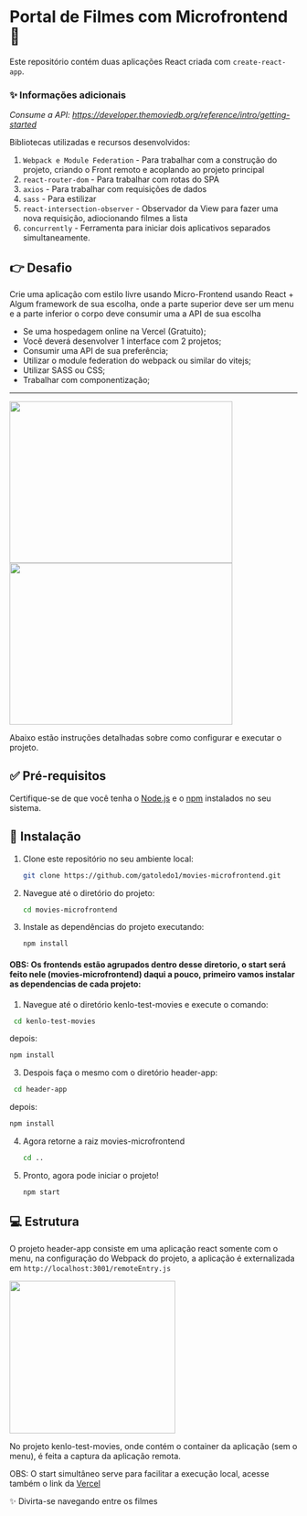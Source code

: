
# Portal de Filmes com Microfrontend 🚀

Este repositório contém duas aplicações React criada com `create-react-app`. 

### ✨ Informações adicionais

*Consume a API: https://developer.themoviedb.org/reference/intro/getting-started*

Bibliotecas utilizadas e recursos desenvolvidos:

1. `Webpack e Module Federation` - Para trabalhar com a construção do projeto, criando o Front remoto e acoplando ao projeto principal
2. `react-router-dom` - Para trabalhar com rotas do SPA
3. `axios` - Para trabalhar com requisições de dados
4. `sass` - Para estilizar
5. `react-intersection-observer` - Observador da View para fazer uma nova requisição, adiocionando filmes a lista
6. `concurrently` - Ferramenta para iniciar dois aplicativos separados simultaneamente.
   

## 👉 Desafio

Crie uma aplicação com estilo livre usando Micro-Frontend usando React + Algum framework de sua escolha, onde a parte superior deve ser um menu e a parte inferior o corpo deve consumir uma a API de sua escolha
- Se uma hospedagem online na Vercel (Gratuito);
- Você deverá desenvolver 1 interface com 2 projetos;
- Consumir uma API de sua preferência;
- Utilizar o module federation do webpack ou similar do vitejs;
- Utilizar SASS ou CSS;
- Trabalhar com componentização;


---


<img src="https://github.com/gatoledo1/movies-microfrontend/assets/19327889/2b1eed24-260e-494b-8dea-89a7770a2b58" width="390" height="283">
<img src="https://github.com/gatoledo1/movies-microfrontend/assets/19327889/b0174a56-8bbe-4289-8aff-d5e1bf081311" width="390" height="283"> 


Abaixo estão instruções detalhadas sobre como configurar e executar o projeto.

## ✅ Pré-requisitos

Certifique-se de que você tenha o [Node.js](https://nodejs.org/) e o [npm](https://www.npmjs.com/) instalados no seu sistema.

## 🎉 Instalação

1. Clone este repositório no seu ambiente local:

   ```bash
   git clone https://github.com/gatoledo1/movies-microfrontend.git
   ```

2. Navegue até o diretório do projeto:

   ```bash
   cd movies-microfrontend
   ```

3. Instale as dependências do projeto executando:

   ```bash
   npm install
   ```

#### OBS: Os frontends estão agrupados dentro desse diretorio, o start será feito nele (movies-microfrontend) daqui a pouco, primeiro vamos instalar as dependencias de cada projeto:

1. Navegue até o diretório kenlo-test-movies e execute o comando:

  ```bash
   cd kenlo-test-movies
   ```
depois:
   ```bash
   npm install
   ```
   
3. Despois faça o mesmo com o diretório header-app:

  ```bash
   cd header-app
   ```
depois:
   ```bash
   npm install
   ```
4. Agora retorne a raiz movies-microfrontend

   ```bash
   cd ..
   ```

5. Pronto, agora pode iniciar o projeto!

   ```bash
   npm start
   ```

## 💻 Estrutura

O projeto header-app consiste em uma aplicação react somente com o menu, na configuração do Webpack do projeto, a aplicação é externalizada em `http://localhost:3001/remoteEntry.js`

<img src="https://github.com/gatoledo1/movies-microfrontend/assets/19327889/22e008ac-f397-48a5-970c-0d4de2005e64" width="290" height="267"> 

No projeto kenlo-test-movies, onde contém o container da aplicação (sem o menu), é feita a captura da aplicação remota.

OBS: O start simultâneo serve para facilitar a execução local, acesse também o link da [Vercel](https://app-movies-microfrontend.vercel.app/) 


✨ Divirta-se navegando entre os filmes 







